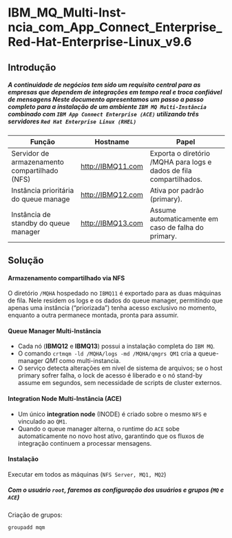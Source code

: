 # IBM_MQ_Multi-Inst-ncia_com_App_Connect_Enterprise_Red-Hat-Enterprise-Linux_v9.6

## Introdução

##### A continuidade de negócios tem sido um requisito central para as empresas que dependem de integrações em tempo real e troca confiável de mensagens Neste documento apresentamos um passo a passo completo para a instalação de um ambiente ``IBM MQ Multi-Instância`` combinado com ``IBM App Connect Enterprise (ACE)`` utilizando três servidores ``Red Hat Enterprise Linux (RHEL)``

| Função | Hostname | Papel |
| ------ | -------- | ----- |
| Servidor de armazenamento compartilhado (NFS) | http://IBMQ11.com | Exporta o diretório /MQHA para logs e dados de fila compartilhados. |
| Instância prioritária do queue manage | http://IBMQ12.com | Ativa por padrão (primary). |
| Instância de standby do queue manager | http://IBMQ13.com | Assume automaticamente em caso de falha do primary. |

## Solução

#### Armazenamento compartilhado via NFS
O diretório ``/MQHA`` hospedado no ``IBMQ11`` é exportado para as duas máquinas de fila. Nele residem os logs e os dados do queue manager, permitindo que apenas uma instância (“priorizada”) tenha acesso exclusivo no momento, enquanto a outra permanece montada, pronta para assumir.

#### Queue Manager Multi-Instância

- Cada nó (**IBMQ12** e **IBMQ13**) possui a instalação completa do ``IBM MQ``.
- O comando ``crtmqm -ld /MQHA/logs -md /MQHA/qmgrs QM1`` cria a queue-manager *QM1* como multi-instancia.
- O serviço detecta alterações em nível de sistema de arquivos; se o host primary sofrer falha, o lock de acesso é liberado e o nó stand-by assume em segundos, sem necessidade de scripts de cluster externos.

#### Integration Node Multi-Instância (ACE)

- Um único **integration node** (INODE) é criado sobre o mesmo ``NFS`` e vinculado ao ``QM1``.
- Quando o queue manager alterna, o runtime do ``ACE`` sobe automaticamente no novo host ativo, garantindo que os fluxos de integração continuem a processar mensagens.

#### Instalação

Executar em todos as máquinas (``NFS Server, MQ1, MQ2``)

##### Com o usuário ``root``, faremos as configuração dos usuários e grupos (``MQ`` e ``ACE``)

Criação de grupos:

```
groupadd mqm
```
